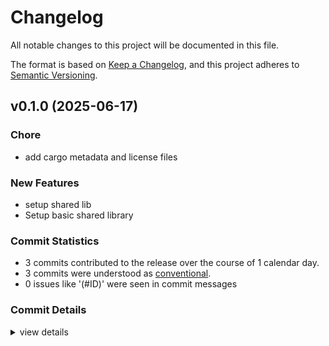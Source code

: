 # Changelog

All notable changes to this project will be documented in this file.

The format is based on [Keep a Changelog](https://keepachangelog.com/en/1.0.0/),
and this project adheres to [Semantic Versioning](https://semver.org/spec/v2.0.0.html).

## v0.1.0 (2025-06-17)

### Chore

 - <csr-id-5027720ee1e27a58a4ea867f468ea6f9c8ed5e0b/> add cargo metadata and license files

### New Features

 - <csr-id-82c769f7d6ddb10ccf762a11789631d2c154ebf6/> setup shared lib
 - <csr-id-aef8a271432887efab3b66fe7d8980a818667738/> Setup basic shared library

### Commit Statistics

<csr-read-only-do-not-edit/>

 - 3 commits contributed to the release over the course of 1 calendar day.
 - 3 commits were understood as [conventional](https://www.conventionalcommits.org).
 - 0 issues like '(#ID)' were seen in commit messages

### Commit Details

<csr-read-only-do-not-edit/>

<details><summary>view details</summary>

 * **Uncategorized**
    - Add cargo metadata and license files ([`5027720`](https://github.com/lumalla/lumalla/commit/5027720ee1e27a58a4ea867f468ea6f9c8ed5e0b))
    - Setup shared lib ([`82c769f`](https://github.com/lumalla/lumalla/commit/82c769f7d6ddb10ccf762a11789631d2c154ebf6))
    - Setup basic shared library ([`aef8a27`](https://github.com/lumalla/lumalla/commit/aef8a271432887efab3b66fe7d8980a818667738))
</details>

